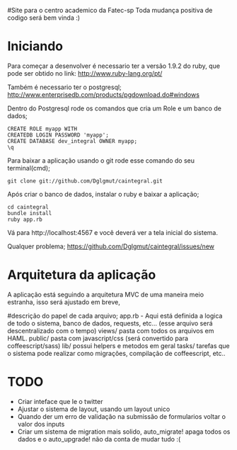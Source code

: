 #Site para o centro academico da Fatec-sp
Toda mudança positiva de codigo será bem vinda :)


Iniciando
====================
Para começar a desenvolver é necessario ter a versão 1.9.2 do ruby, que pode ser obtido no link: http://www.ruby-lang.org/pt/

Também é necessario ter o postgresql; http://www.enterprisedb.com/products/pgdownload.do#windows

Dentro do Postgresql rode os comandos que cria um Role e um banco de dados;

	CREATE ROLE myapp WITH
	CREATEDB LOGIN PASSWORD 'myapp';
	CREATE DATABASE dev_integral OWNER myapp;
	\q

Para baixar a aplicação usando o git rode esse comando do seu terminal(cmd);

	git clone git://github.com/Dglgmut/caintegral.git


Após criar o banco de dados, instalar o ruby e baixar a aplicação;

	cd caintegral
	bundle install
	ruby app.rb

Vá para http://localhost:4567 e você deverá ver a tela inicial do sistema.

Qualquer problema; https://github.com/Dglgmut/caintegral/issues/new

Arquitetura da aplicação
====================
A aplicação está seguindo a arquitetura MVC de uma maneira meio estranha, isso será ajustado em breve,

#descrição do papel de cada arquivo;
app.rb - Aqui está definida a logica de todo o sistema, banco de dados, requests, etc... (esse arquivo será descentralizado com o tempo)
views/ pasta com todos os arquivos em HAML.
public/ pasta com javascript/css (será convertido para coffeescript/sass)
lib/ possui helpers e metodos em geral
tasks/ tarefas que o sistema pode realizar como migrações, compilação de coffeescript, etc..

TODO
====================

* Criar inteface que le o twitter
* Ajustar o sistema de layout, usando um layout unico
* Quando der um erro de validação na submissão de formularios voltar o valor dos inputs
* Criar um sistema de migration mais solido, auto_migrate! apaga todos os dados e o auto_upgrade! não da conta de mudar tudo :(
